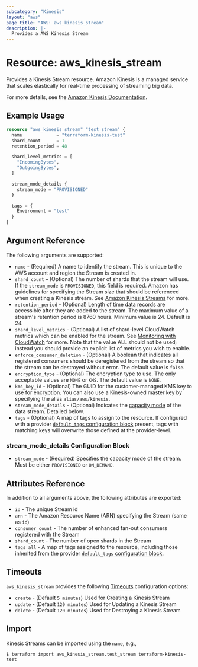 ```yaml
---
subcategory: "Kinesis"
layout: "aws"
page_title: "AWS: aws_kinesis_stream"
description: |-
  Provides a AWS Kinesis Stream
---
```


# Resource: aws_kinesis_stream

Provides a Kinesis Stream resource. Amazon Kinesis is a managed service that
scales elastically for real-time processing of streaming big data.

For more details, see the [Amazon Kinesis Documentation][1].

## Example Usage

```terraform
resource "aws_kinesis_stream" "test_stream" {
  name             = "terraform-kinesis-test"
  shard_count      = 1
  retention_period = 48

  shard_level_metrics = [
    "IncomingBytes",
    "OutgoingBytes",
  ]

  stream_mode_details {
    stream_mode = "PROVISIONED"
  }

  tags = {
    Environment = "test"
  }
}
```

## Argument Reference

The following arguments are supported:

* `name` - (Required) A name to identify the stream. This is unique to the AWS account and region the Stream is created in.
* `shard_count` – (Optional) The number of shards that the stream will use. If the `stream_mode` is `PROVISIONED`, this field is required.
Amazon has guidelines for specifying the Stream size that should be referenced when creating a Kinesis stream. See [Amazon Kinesis Streams][2] for more.
* `retention_period` - (Optional) Length of time data records are accessible after they are added to the stream. The maximum value of a stream's retention period is 8760 hours. Minimum value is 24. Default is 24.
* `shard_level_metrics` - (Optional) A list of shard-level CloudWatch metrics which can be enabled for the stream. See [Monitoring with CloudWatch][3] for more. Note that the value ALL should not be used; instead you should provide an explicit list of metrics you wish to enable.
* `enforce_consumer_deletion` - (Optional) A boolean that indicates all registered consumers should be deregistered from the stream so that the stream can be destroyed without error. The default value is `false`.
* `encryption_type` - (Optional) The encryption type to use. The only acceptable values are `NONE` or `KMS`. The default value is `NONE`.
* `kms_key_id` - (Optional) The GUID for the customer-managed KMS key to use for encryption. You can also use a Kinesis-owned master key by specifying the alias `alias/aws/kinesis`.
* `stream_mode_details` - (Optional) Indicates the [capacity mode](https://docs.aws.amazon.com/streams/latest/dev/how-do-i-size-a-stream.html) of the data stream. Detailed below.
* `tags` - (Optional) A map of tags to assign to the resource. If configured with a provider [`default_tags` configuration block](https://www.terraform.io/docs/providers/aws/index.html#default_tags-configuration-block) present, tags with matching keys will overwrite those defined at the provider-level.

### stream_mode_details Configuration Block

* `stream_mode` - (Required) Specifies the capacity mode of the stream. Must be either `PROVISIONED` or `ON_DEMAND`.

## Attributes Reference

In addition to all arguments above, the following attributes are exported:

* `id` - The unique Stream id
* `arn` - The Amazon Resource Name (ARN) specifying the Stream (same as `id`)
* `consumer_count` - The number of enhanced fan-out consumers registered with the Stream
* `shard_count` - The number of open shards in the Stream
* `tags_all` - A map of tags assigned to the resource, including those inherited from the provider [`default_tags` configuration block](https://www.terraform.io/docs/providers/aws/index.html#default_tags-configuration-block).

## Timeouts

`aws_kinesis_stream` provides the following [Timeouts](https://www.terraform.io/docs/configuration/blocks/resources/syntax.html#operation-timeouts) configuration options:

- `create` - (Default `5 minutes`)  Used for Creating a Kinesis Stream
- `update` - (Default `120 minutes`) Used for Updating a Kinesis Stream
- `delete` - (Default `120 minutes`) Used for Destroying a Kinesis Stream

## Import

Kinesis Streams can be imported using the `name`, e.g.,

```
$ terraform import aws_kinesis_stream.test_stream terraform-kinesis-test
```

[1]: https://aws.amazon.com/documentation/kinesis/
[2]: https://docs.aws.amazon.com/kinesis/latest/dev/amazon-kinesis-streams.html
[3]: https://docs.aws.amazon.com/streams/latest/dev/monitoring-with-cloudwatch.html
